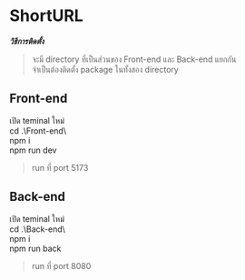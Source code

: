 # ShortURL
***วิธีการติดตั้ง***

> จะมี directory ที่เป็นส่วนของ Front-end และ Back-end แยกกัน  
> จำเป็นต้องติดตั้ง package ในทั้งสอง directory   


## **Front-end**

เปิด teminal ใหม่  
cd .\Front-end\  
npm i  
npm run dev  


> run ที่ port 5173


## **Back-end**

เปิด teminal ใหม่  
cd .\Back-end\  
npm i  
npm run back  

   

> run ที่ port 8080
